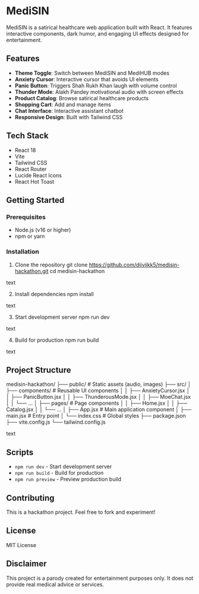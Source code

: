 # MediSIN

MediSIN is a satirical healthcare web application built with React. It features interactive components, dark humor, and engaging UI effects designed for entertainment.

## Features

- **Theme Toggle**: Switch between MediSIN and MediHUB modes
- **Anxiety Cursor**: Interactive cursor that avoids UI elements
- **Panic Button**: Triggers Shah Rukh Khan laugh with volume control
- **Thunder Mode**: Alakh Pandey motivational audio with screen effects
- **Product Catalog**: Browse satirical healthcare products
- **Shopping Cart**: Add and manage items
- **Chat Interface**: Interactive assistant chatbot
- **Responsive Design**: Built with Tailwind CSS

## Tech Stack

- React 18
- Vite
- Tailwind CSS
- React Router
- Lucide React Icons
- React Hot Toast

## Getting Started

### Prerequisites
- Node.js (v16 or higher)
- npm or yarn

### Installation

1. Clone the repository
git clone https://github.com/diiviikk5/medisin-hackathon.git
cd medisin-hackathon

text

2. Install dependencies
npm install

text

3. Start development server
npm run dev

text

4. Build for production
npm run build

text

## Project Structure

medisin-hackathon/
├── public/ # Static assets (audio, images)
├── src/
│ ├── components/ # Reusable UI components
│ │ ├── AnxietyCursor.jsx
│ │ ├── PanicButton.jsx
│ │ ├── ThunderousMode.jsx
│ │ ├── MoeChat.jsx
│ │ └── ...
│ ├── pages/ # Page components
│ │ ├── Home.jsx
│ │ ├── Catalog.jsx
│ │ └── ...
│ ├── App.jsx # Main application component
│ ├── main.jsx # Entry point
│ └── index.css # Global styles
├── package.json
├── vite.config.js
└── tailwind.config.js

text

## Scripts

- `npm run dev` - Start development server
- `npm run build` - Build for production
- `npm run preview` - Preview production build

## Contributing

This is a hackathon project. Feel free to fork and experiment!

## License

MIT License

## Disclaimer

This project is a parody created for entertainment purposes only. It does not provide real medical advice or services.

